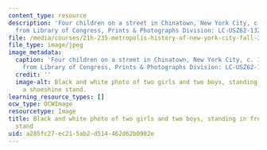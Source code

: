 ```yaml
---
content_type: resource
description: 'Four children on a street in Chinatown, New York City, c. 1903. (Image
  from Library of Congress, Prints & Photographs Division: LC-USZ62-132908)'
file: /media/courses/21h-235-metropolis-history-of-new-york-city-fall-2009/a285fc27ec215ab2d514462d62b0982e_21h-235f09-th.jpg
file_type: image/jpeg
image_metadata:
  caption: 'Four children on a street in Chinatown, New York City, c. 1903. (Image
    from Library of Congress, Prints & Photographs Division: LC-USZ62-132908)'
  credit: ''
  image-alt: Black and white photo of two girls and two boys, standing in front of
    a shoeshine stand.
learning_resource_types: []
ocw_type: OCWImage
resourcetype: Image
title: Black and white photo of two girls and two boys, standing in front of a shoeshine
  stand
uid: a285fc27-ec21-5ab2-d514-462d62b0982e
---
```

